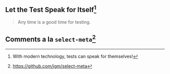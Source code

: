 ## Let the Test Speak for Itself[^1]

> Any time is a good time for testing.

[^1]: With modern technology, tests can speak for themselves!

## Comments a la `select-meta`[^2]

[^2]: <https://github.com/jgm/select-meta>
